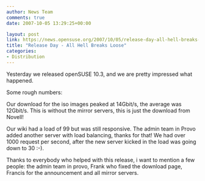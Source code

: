 ```yaml
---
author: News Team
comments: true
date: 2007-10-05 13:29:25+00:00

layout: post
link: https://news.opensuse.org/2007/10/05/release-day-all-hell-breaks-loose/
title: "Release Day - All Hell Breaks Loose"
categories:
- Distribution
---
```

Yesterday we released openSUSE 10.3, and we are pretty impressed what happened.

Some rough numbers:

Our download for the iso images peaked at 14Gbit/s, the average was 12Gbit/s. This is without the mirror servers, this is just the download from Novell!

Our wiki had a load of 99 but was still responsive. The admin team in Provo added another server with load balancing, thanks for that! We had over 1000 request per second, after the new server kicked in the load was going down to 30 :-). 

Thanks to everybody who helped with this release, i want to mention a few people: the admin team in provo, Frank who fixed the download page, Francis for the announcement and all mirror servers.
